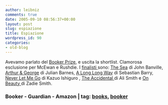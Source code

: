 ```yaml
---
author: leibniz
comments: true
date: 2005-09-10 08:56:37+00:00
layout: post
slug: espiazione
title: Espiazione
wordpress_id: 90
categories:
- old-blog
---
```


Avevamo parlato del [Booker
Prize](http://www.themanbookerprize.com/2005prize/longlist.php), e uscita la shortlist. Clamorosa esclusione per McEwan
e Rushdie. I [finalisti
](http://blogs.guardian.co.uk/culturevulture/archives/2005/09/08/the_shortlists_out_and_mcewans_not_on_it.html)sono: [The
Sea](http://www.amazon.com/exec/obidos/ASIN/0330483285/qid=1124043182/sr=2-1/ref=pd_bbs_b_2_1/102-2773527-0343304) di John Banville, [Arthur
& George](http://www.amazon.com/exec/obidos/ASIN/030726310X/qid=1124043278/sr=2-1/ref=pd_bbs_b_2_1/102-2773527-0343304) di Julian Barnes, [A
Long Long Way](http://www.amazon.com/exec/obidos/ASIN/0670033804/qid=1124043410/sr=2-1/ref=pd_bbs_b_2_1/102-2773527-0343304) di Sebastian Barry, [Never
Let Me Go](http://www.amazon.com/exec/obidos/ASIN/1400043395/qid=1124043627/sr=2-1/ref=pd_bbs_b_2_1/102-2773527-0343304) di Kazuo Ishiguro
,
[The
Accidental ](http://www.amazon.com/exec/obidos/ASIN/0375422250/qid=1124044484/sr=2-3/ref=pd_bbs_b_2_3/102-2773527-0343304)di Ali Smith e [On
Beauty ](http://www.amazon.com/exec/obidos/ASIN/1594200637/qid=1124044521/sr=2-1/ref=pd_bbs_b_2_1/102-2773527-0343304)di Zadie Smith.  



### Booker - Guardian - Amazon | tag: [books](http://www.technorati.com/tags/books), [booker](http://www.technorati.com/tags/booker)
